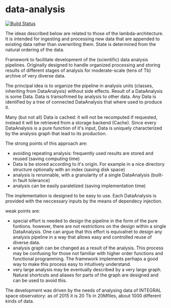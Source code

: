 data-analysis
=============
[![Build Status](https://travis-ci.org/volodymyrss/data-analysis.png)](https://travis-ci.org/volodymyrss/data-analysis)

The ideas described below are related to those of the
lambda-architecture.  It is intended for ingesting and processing new
data that are appended to existing data rather than overwriting
them. State is determined from the natural ordering of the data.

Framework to facilitate development of the (scientific) data analysis
pipelines.  Originally designed to handle organized processing and
storing results of different stages of analysis for moderate-scale
(tens of Tb) archive of very diverse data.

The principal idea is to organize the pipeline in analysis units
(classes, inheriting from DataAnalysis) without side effects. Result
of a DataAnalysis is some Data. Data is transofrmed by analysis to
other data. Any Data is identified by a tree of connected DataAnalysis
that where used to produce it.

Many (but not all) Data is cached: it will not be recomputed if
requested, instead it will be retrieved from a storage backend
(Cache). Since every DataAnalysis is a pure function of it's input,
Data is uniquely characterized by the analysis graph that lead to its
production.

The strong points of this approach are:

* avoiding repeating analysis: frequently used results are stored and reused (saving computing time)
* Data is be stored according to it's origin. For example in a nice directory structure optionally with an index (saving disk space)
* analysis is rerunnable, with a granularity of a single DataAnalysis (built-in fault tolerance)
* analysis can be easily paralelized (saving implementation time)

The implementation is designed to be easy to use. Each DataAnalysis is
provided with the neccessary inputs by the means of dependecy injection.

weak points are:

* special effort is needed to design the pipeline in the form of the pure funtions. however, there are not restrictions on the design within a single DataAnalysis. One can argue that this effort is equivalnet to design any analysis pipeline in a way that allows easy and controlled reuse of diverse data.
* analysis graph can be changed as a result of the analysis. This process may be confusing for those not familiar with higher order functions and functional programming. The framework implements perhaps a good way to make this process easy to intuitively understand.  
* very large analysis may be eventually described by a very large graph. Natural shortcuts and aliases for parts of the graph are designed and can be used to avoid this.


The development was driven by the needs of analysing data of INTEGRAL space observatory: as of 2015 it is 20 Tb in 20Mfiles, about 1000 different kinds of data.
